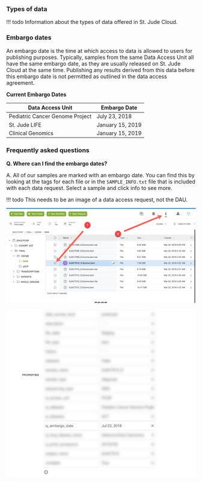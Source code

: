 
### Types of data

!!! todo
    Information about the types of data offered in St. Jude Cloud.

### Embargo dates

An embargo date is the time at which access to data is allowed to users
for publishing purposes. Typically, samples from the same Data Access
Unit all have the same embargo date, as they are usually released on St.
Jude Cloud at the same time. Publishing any results derived from this data 
before this embargo date is not permitted as outlined in the data access agreement.

**Current Embargo Dates**

| Data Access Unit | Embargo Date | 
| ---------------- | ------------ |
| Pediatric Cancer Genome Project | July 23, 2018 | 
| St. Jude LIFE | January 15, 2019 |
| Clinical Genomics | January 15, 2019 | 

### Frequently asked questions

**Q. Where can I find the embargo dates?**

A. All of our samples are marked with an embargo date. 
You can find this by looking at the tags for each file or in the
`SAMPLE_INFO.txt` file that is included with each data request. 
Select a sample and click info to see more.

!!! todo
    This needs to be an image of a data access request, not the DAU.

![image](../../images/guides/data/embargo-date-1.png)

![image](../../images/guides/data/embargo-date-2.png)


